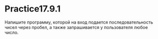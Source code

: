 # Practice17.9.1
Напишите программу, которой на вход подается последовательность чисел через пробел, а также запрашивается у пользователя любое число.
